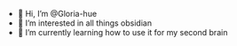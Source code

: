 - 👋 Hi, I’m @Gloria-hue
- 👀 I’m interested in all things obsidian 
- 🌱 I’m currently learning how to use it for my second brain 
 

<!---
Gloria-hue/Gloria-hue is a ✨ special ✨ repository because its `README.md` (this file) appears on your GitHub profile.
You can click the Preview link to take a look at your changes.
--->
